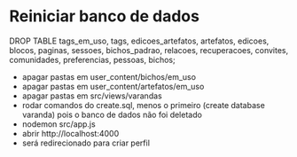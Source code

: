 # Reiniciar banco de dados

DROP TABLE tags_em_uso, tags, edicoes_artefatos, artefatos, edicoes, blocos, paginas, sessoes, bichos_padrao, relacoes, recuperacoes, convites, comunidades, preferencias, pessoas, bichos;

- apagar pastas em user_content/bichos/em_uso
- apagar pastas em user_content/artefatos/em_uso
- apagar pastas em src/views/varandas
- rodar comandos do create.sql, menos o primeiro (create database varanda) pois o banco de dados não foi deletado
- nodemon src/app.js
- abrir http://localhost:4000
- será redirecionado para criar perfil